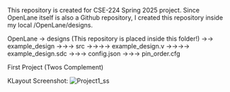 This repository is created for CSE-224 Spring 2025 project. Since OpenLane itself is also a Github repository, I created this repository inside my local /OpenLane/designs. 

OpenLane
-> designs (This repository is placed inside this folder!)
->-> example_design
->->-> src
->->->-> example_design.v
->->->-> example_design.sdc
->->-> config.json
->->-> pin_order.cfg


First Project (Twos Complement)

KLayout Screenshot:
![Project1_ss](https://github.com/user-attachments/assets/1a08f994-3772-4670-9582-7cb2748ba176)
